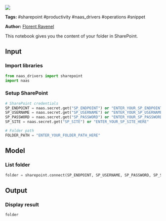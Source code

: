 <a href="https://app.naas.ai/user-redirect/naas/downloader?url=https://raw.githubusercontent.com/jupyter-naas/awesome-notebooks/master/SharePoint/SharePoint_List_folder.ipynb" target="_parent"><img src="https://naasai-public.s3.eu-west-3.amazonaws.com/open_in_naas.svg"/></a>

**Tags:** #sharepoint #productivity #naas_drivers #operations #snippet

**Author:** [Florent Ravenel](https://www.linkedin.com/in/florent-ravenel/)

This notebook gives you the content of your folder in SharePoint.

## Input

### Import libraries


```python
from naas_drivers import sharepoint
import naas
```

### Setup SharePoint


```python
# SharePoint credentials
SP_ENDPOINT = naas.secret.get("SP_ENDPOINT") or "ENTER_YOUR_SP_ENDPOINT_HERE"
SP_USERNAME = naas.secret.get("SP_USERNAME") or "ENTER_YOUR_SP_USERNAME_HERE"
SP_PASSWORD = naas.secret.get("SP_PASSWORD") or "ENTER_YOUR_SP_PASSWORD_HERE"
SP_SITE = naas.secret.get("SP_SITE") or "ENTER_YOUR_SP_SITE_HERE"

# Folder path
FOLDER_PATH = "ENTER_YOUR_FOLDER_PATH_HERE"
```

## Model

### List folder


```python
folder = sharepoint.connect(SP_ENDPOINT, SP_USERNAME, SP_PASSWORD, SP_SITE).list_folder(FOLDER_PATH)
```

## Output

### Display result


```python
folder
```
